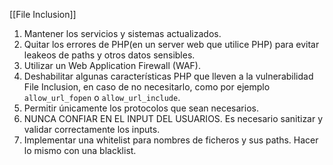 [[File Inclusion]]
1. Mantener los servicios y sistemas actualizados.
2. Quitar los errores de PHP(en un server web que utilice PHP) para evitar leakeos de paths y otros datos sensibles.
3. Utilizar un Web Application Firewall (WAF).
4. Deshabilitar algunas características PHP que lleven a la vulnerabilidad File Inclusion, en caso de no necesitarlo, como por ejemplo `allow_url_fopen` o `allow_url_include`.
5. Permitir únicamente los protocolos que sean necesarios.
6. NUNCA CONFIAR EN EL INPUT DEL USUARIOS. Es necesario sanitizar y validar correctamente los inputs.
7. Implementar una whitelist para nombres de ficheros y sus paths. Hacer lo mismo con una blacklist.